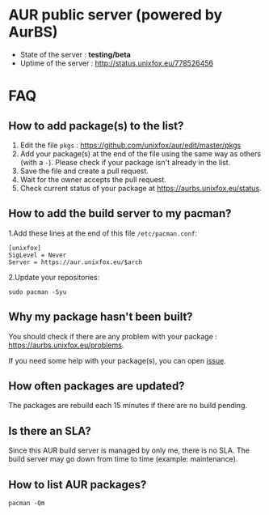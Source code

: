 # AUR public server (powered by AurBS)

* State of the server : **testing/beta**
* Uptime of the server : http://status.unixfox.eu/778526456

# FAQ
## How to add package(s) to the list?
1. Edit the file `pkgs` : https://github.com/unixfox/aur/edit/master/pkgs
2. Add your package(s) at the end of the file using the same way as others (with a `-`). Please check if your package isn't already in the list.
3. Save the file and create a pull request.
4. Wait for the owner accepts the pull request.
5. Check current status of your package at https://aurbs.unixfox.eu/status.

## How to add the build server to my pacman?

1.Add these lines at the end of this file `/etc/pacman.conf`:
```
[unixfox]
SigLevel = Never
Server = https://aur.unixfox.eu/$arch
```
2.Update your repositories:
```
sudo pacman -Syu
```

## Why my package hasn't been built?
You should check if there are any problem with your package : https://aurbs.unixfox.eu/problems.

If you need some help with your package(s), you can open [issue](https://github.com/unixfox/aur/issues).

## How often packages are updated?
The packages are rebuild each 15 minutes if there are no build pending.

## Is there an SLA?
Since this AUR build server is managed by only me, there is no SLA. The build server may go down from time to time (example: maintenance).

## How to list AUR packages?
```
pacman -Qm
```
